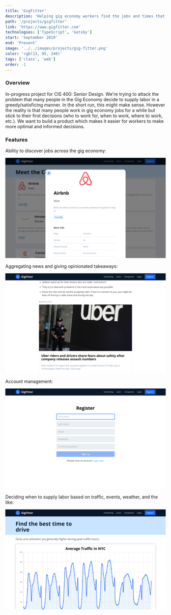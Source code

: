 ```yaml
---
title: 'GigFitter'
description: 'Helping gig economy workers find the jobs and times that work best for them.'
path: '/projects/gigfitter'
link: 'https://www.gigfitter.com'
technologies: ['TypeScript', 'Gatsby']
start: 'September 2019'
end: 'Present'
image: '../../images/projects/gig-fitter.png'
color: 'rgb(13, 95, 248)'
tags: ['class', 'web']
order: -1
---
```


### Overview

In-progress project for CIS 400: Senior Design. We're trying to attack the problem that many people in the Gig Economy decide to supply labor in a greedy/satisficing manner. In the short run, this might make sense. However the reality is that many people work in gig economy jobs for a while but stick to their first decisions (who to work for, when to work, where to work, etc.). We want to build a product which makes it easier for workers to make more optimal and informed decisions.

### Features

Ability to discover jobs across the gig economy:

![gig](../../images/projects/gig-fitter-gig.png)

Aggregating news and giving opinionated takeaways:

![learn](../../images/projects/gig-fitter-learn.png)

Account management:

![register](../../images/projects/gig-fitter-register.png)

Deciding when to supply labor based on traffic, events, weather, and the like:

![traffic](../../images/projects/gig-fitter-traffic.png)
